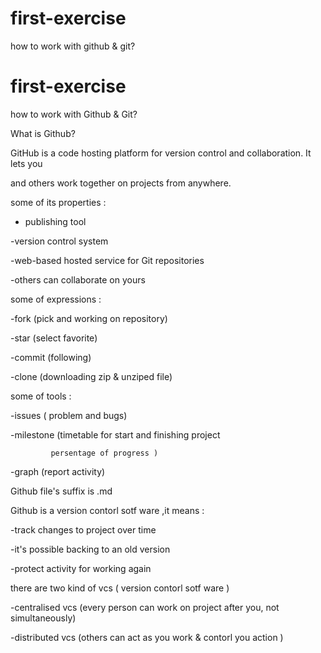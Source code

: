 # first-exercise
how to work with github &amp; git?
# first-exercise

how to work with Github & Git?





What is Github?



GitHub is a code hosting platform for version control and collaboration. It lets you

and others work together on projects from anywhere.

 

  some of its properties :

- publishing tool

-version control system

-web-based hosted service  for Git repositories

-others can collaborate on yours



  some of expressions :

-fork (pick and working on repository)

-star (select favorite)

-commit (following)

-clone (downloading zip & unziped file)



  some of tools :

-issues ( problem and bugs)

-milestone (timetable for start and finishing project

             persentage of progress )

-graph (report activity)



Github file's suffix is .md

   

Github is a version contorl sotf ware ,it means :

-track changes to project over time

-it's possible backing to an old version

-protect activity for working again



there are two kind of vcs ( version contorl sotf ware )

 -centralised vcs (every person can work on project after you, not simultaneously)

 -distributed vcs (others can act as you work & contorl you action )

















